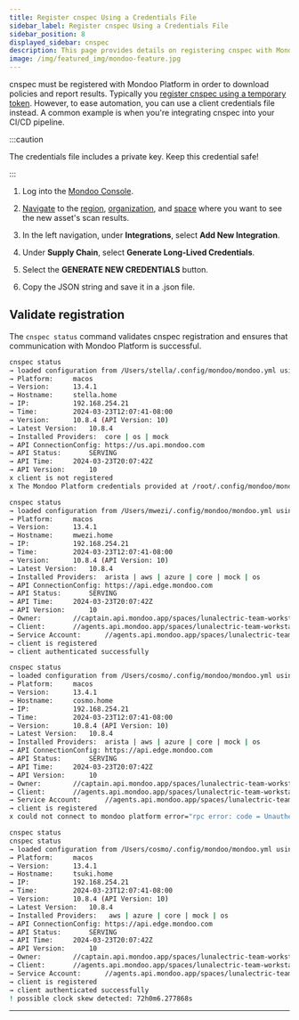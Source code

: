```yaml
---
title: Register cnspec Using a Credentials File
sidebar_label: Register cnspec Using a Credentials File
sidebar_position: 8
displayed_sidebar: cnspec
description: This page provides details on registering cnspec with Mondoo Platform using a credentials file.
image: /img/featured_img/mondoo-feature.jpg
---
```


cnspec must be registered with Mondoo Platform in order to download policies and report results. Typically you [register cnspec using a temporary token](registration.md). However, to ease automation, you can use a client credentials file instead. A common example is when you're integrating cnspec into your CI/CD pipeline.

:::caution

The credentials file includes a private key. Keep this credential safe!

:::

1. Log into the [Mondoo Console](https://console.mondoo.com).

2. [Navigate](/platform/start/navigate/) to the [region](/docs/platform/start/organize/regions.md), [organization](/docs/platform/start/organize/organizations.md), and [space](/docs/platform/start/organize/spaces.md) where you want to see the new asset's scan results.

3. In the left navigation, under **Integrations**, select **Add New Integration**.

4. Under **Supply Chain**, select **Generate Long-Lived Credentials**.

5. Select the **GENERATE NEW CREDENTIALS** button.

6. Copy the JSON string and save it in a .json file.

## Validate registration

The `cnspec status` command validates cnspec registration and ensures that communication with Mondoo Platform is successful.

```bash title="Unregistered cnspec"
cnspec status
→ loaded configuration from /Users/stella/.config/mondoo/mondoo.yml using source default
→ Platform:		macos
→ Version:		13.4.1
→ Hostname:		stella.home
→ IP:			192.168.254.21
→ Time:			2024-03-23T12:07:41-08:00
→ Version:		10.8.4 (API Version: 10)
→ Latest Version:	10.8.4
→ Installed Providers:	core | os | mock
→ API ConnectionConfig:	https://us.api.mondoo.com
→ API Status:		SERVING
→ API Time:		2024-03-23T20:07:42Z
→ API Version:		10
x client is not registered
x The Mondoo Platform credentials provided at /root/.config/mondoo/mondoo.yml didn't successfully authenticate with Mondoo Platform. Please re-authenticate with Mondoo Platform. To learn how, read https://mondoo.com/docs/cnspec/cnspec-adv-install/registration/.
```

```bash title="Correctly registered client"
cnspec status
→ loaded configuration from /Users/mwezi/.config/mondoo/mondoo.yml using source default
→ Platform:		macos
→ Version:		13.4.1
→ Hostname:		mwezi.home
→ IP:			192.168.254.21
→ Time:			2024-03-23T12:07:41-08:00
→ Version:		10.8.4 (API Version: 10)
→ Latest Version:	10.8.4
→ Installed Providers:	arista | aws | azure | core | mock | os
→ API ConnectionConfig:	https://api.edge.mondoo.com
→ API Status:		SERVING
→ API Time:		2024-03-23T20:07:42Z
→ API Version:		10
→ Owner:		//captain.api.mondoo.app/spaces/lunalectric-team-workstations
→ Client:		//agents.api.mondoo.app/spaces/lunalectric-team-workstations/agents/2SARlZgQnFLAzj7jfiS1Fx2HBz8
→ Service Account:      //agents.api.mondoo.app/spaces/lunalectric-team-workstations/serviceaccounts/2bMtksUk9EjrI5MC3tTf6UmhNC2
→ client is registered
→ client authenticated successfully
```

```bash title="Invalid cnspec registration"
cnspec status
→ loaded configuration from /Users/cosmo/.config/mondoo/mondoo.yml using source default
→ Platform:		macos
→ Version:		13.4.1
→ Hostname:		cosmo.home
→ IP:			192.168.254.21
→ Time:			2024-03-23T12:07:41-08:00
→ Version:		10.8.4 (API Version: 10)
→ Latest Version:	10.8.4
→ Installed Providers:	arista | aws | azure | core | mock | os
→ API ConnectionConfig:	https://api.edge.mondoo.com
→ API Status:		SERVING
→ API Time:		2024-03-23T20:07:42Z
→ API Version:		10
→ Owner:		//captain.api.mondoo.app/spaces/lunalectric-team-workstations
→ Client:		//agents.api.mondoo.app/spaces/lunalectric-team-workstations/agents/2SARlZgQnFLAzj7jfiS1Fx2HBz8
→ Service Account:      //agents.api.mondoo.app/spaces/lunalectric-team-workstations/serviceaccounts/2bMtksUk9EjrI5MC3tTf6UmhNC2
→ client is registered
x could not connect to mondoo platform error="rpc error: code = Unauthenticated desc = request permission unauthenticated"permission unauthenticated"
```

```bash title="No current system time (clock skew detected)"
cnspec status
cnspec status
→ loaded configuration from /Users/cosmo/.config/mondoo/mondoo.yml using source default
→ Platform:		macos
→ Version:		13.4.1
→ Hostname:		tsuki.home
→ IP:			192.168.254.21
→ Time:			2024-03-23T12:07:41-08:00
→ Version:		10.8.4 (API Version: 10)
→ Latest Version:	10.8.4
→ Installed Providers:	 aws | azure | core | mock | os
→ API ConnectionConfig:	https://api.edge.mondoo.com
→ API Status:		SERVING
→ API Time:		2024-03-23T20:07:42Z
→ API Version:		10
→ Owner:		//captain.api.mondoo.app/spaces/lunalectric-team-workstations
→ Client:		//agents.api.mondoo.app/spaces/lunalectric-team-workstations/agents/2SARlZgQnFLAzj7jfiS1Fx2HBz8
→ Service Account:      //agents.api.mondoo.app/spaces/lunalectric-team-workstations/serviceaccounts/2bMtksUk9EjrI5MC3tTf6UmhNC2
→ client is registered
→ client authenticated successfully
! possible clock skew detected: 72h0m6.277868s
```

---
